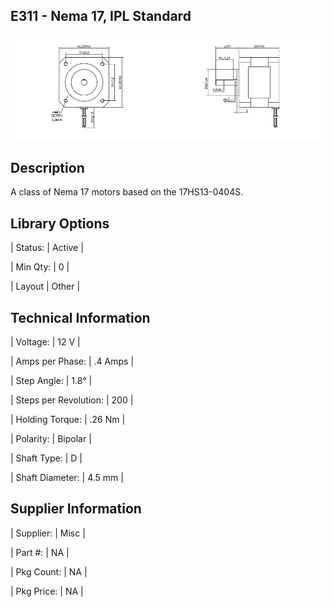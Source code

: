 ## E311 - Nema 17, IPL Standard

 

![image](CAD/E311/image.png)

 

## Description   

 

A class of Nema 17 motors based on the 17HS13-0404S.

 

## Library Options

 

| Status: | Active |

| Min Qty: | 0 |

| Layout | Other |

 

## Technical Information

 

| Voltage: | 12 V |

| Amps per Phase: | .4 Amps |

| Step Angle: | 1.8° |

| Steps per Revolution: | 200 |

| Holding Torque: | .26 Nm |

| Polarity: | Bipolar |

| Shaft Type: | D |

| Shaft Diameter: | 4.5 mm |
 


## Supplier Information

 

| Supplier: | Misc |

| Part #: | NA |        

| Pkg Count: | NA |

| Pkg Price: | NA |